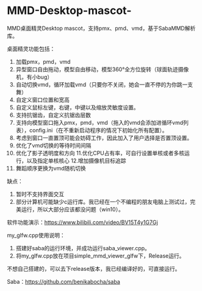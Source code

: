 # MMD-Desktop-mascot-
MMD桌面精灵Desktop mascot，支持pmx、pmd、vmd，基于SabaMMD解析库。

桌面精灵功能包括：
1. 加载pmx，pmd，vmd
2. 异型窗口自由拖动，模型自由移动，模型360°全方位旋转（球面轨迹摄像机，有小bug）
3. 自动切换vmd，循环加载vmd（只要你不关闭，她会一直不停的为你跳一支舞）
4. 自定义窗口位置和宽高
5. 自定义鼠标左键，右键，中键以及缩放灵敏度设置。
6. 支持抗锯齿，自定义抗锯齿层数
7. 支持向模型窗口拖入pmx，pmd，vmd（拖入的vmd会添加进循环vmd列表），config.ini（在不重新启动程序的情况下初始化所有配置）。
8. 考虑到窗口一直置顶可能会妨碍工作，因此加入了用户选择是否置顶设置。
9. 优化了vmd切换的等待时间间隔
10. 优化了影子透明度和方向
11.优化CPU占有率，可自行设置单核或者多核运行，以及指定单核核心
12.增加摄像机目标追踪
13. 舞蹈顺序更换为vmd随机切换

缺点：
1. 暂时不支持界面交互
2. 部分计算机可能缺少c运行库。我已经在一个不编程的朋友电脑上测试过，完美运行，所以大部分应该都没问题（win10）。

软件功能演示：https://www.bilibili.com/video/BV15T4y1G7Gj

my_glfw.cpp使用说明：
1. 搭建好saba的运行环境，并成功运行saba_viewer.cpp。
2. 将my_glfw.cpp放在项目simple_mmd_viewer_glfw下，Release运行。

不想自己搭建的，可以去下release版本，我已经编译好的，可直接运行。

Saba：https://github.com/benikabocha/saba

